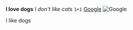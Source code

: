 **I love dogs**
*I don't like cats*
`1+1`
[Google](http://www.google.com)
![Google](http://www.google.com)

I like dogs


